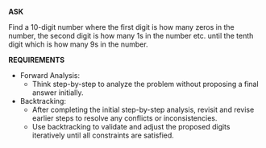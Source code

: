 <!-- __ASK__

Find a 10-digit number where the first digit is how many zeros in the number, the second digit is how many 1s in the number etc. until the tenth digit which is how many 9s in the number.

__REQUIREMENTS__
- Let's think Step-by-Step to solve this problem -->

__ASK__

Find a 10-digit number where the first digit is how many zeros in the number, the second digit is how many 1s in the number etc. until the tenth digit which is how many 9s in the number.

__REQUIREMENTS__
- Forward Analysis:
  - Think step-by-step to analyze the problem without proposing a final answer initially.
- Backtracking:
  - After completing the initial step-by-step analysis, revisit and revise earlier steps to resolve any conflicts or inconsistencies.
  - Use backtracking to validate and adjust the proposed digits iteratively until all constraints are satisfied.
